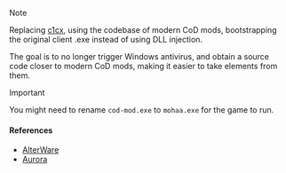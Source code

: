 > [!NOTE]
> Replacing [c1cx](https://github.com/cod1dev/c1cx), using the codebase of modern CoD mods, bootstrapping the original client .exe instead of using DLL injection.

The goal is to no longer trigger Windows antivirus, and obtain a source code closer to modern CoD mods, making it easier to take elements from them.

> [!IMPORTANT]
> You might need to rename `cod-mod.exe` to `mohaa.exe` for the game to run.

#### References
- [AlterWare](https://alterware.dev/)
- [Aurora](https://auroramod.dev/)
